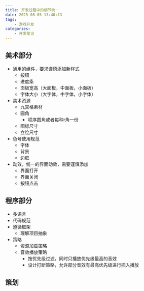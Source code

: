 ```yaml
---
title: 开发过程中的细节统一
date: 2025-08-05 13:40:13
tags:
    - 游戏开发
categories:
    - 开发笔记
---
```

## 美术部分
- 通用的组件，要求谨慎添加新样式
  - 按钮
  - 进度条
  - 面板宽高（大面板，中面板，小面板）
  - 字体大小（大字体，中字体，小字体）
- 美术资源
  - 九宫格素材
  - 圆角
    - 程序圆角或者每种r角一份
  - 图标尺寸
  - 立绘尺寸
- 色号使用规范
  - 字体
  - 背景
  - 边框
- 动效，统一的界面动效，需要谨慎添加
  - 界面打开
  - 界面关闭
  - 按钮点击

## 程序部分
- 多语言
- 代码规范
- 遵循框架
  - 理解项目抽象
- 策略
  - 资源加载策略
  - 音效播放策略
    - 按优先级过滤，同时只播放优先级最高的音效
    - 设计打断策略，允许部分音效有最高优先级进行插入播放
## 策划
